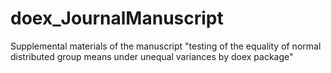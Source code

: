 # doex_JournalManuscript
Supplemental materials of the manuscript "testing of the equality of normal distributed group means under unequal variances by doex package"
